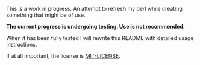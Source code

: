 This is a work in progress. An attempt to refresh my perl while creating something that might be of use.

**The current progress is undergoing testing. Use is not recommended.**

When it has been fully tested I will rewrite this README with detailed usage instructions.

If at all important, the license is [MIT-LICENSE](MIT-LICENSE.txt).
